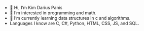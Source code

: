 - 👋 Hi, I’m Kim Darius Panis
- 👀 I’m interested in programming and math. 
- 🌱 I’m currently learning data structures in c and algorithms. 
- Languages I know are C, C#, Python, HTML, CSS, JS, and SQL. 
<!---
WhooperDar/WhooperDar is a ✨ special ✨ repository because its `README.md` (this file) appears on your GitHub profile.
You can click the Preview link to take a look at your changes.
--->
